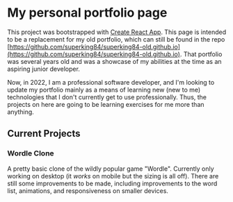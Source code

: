 # My personal portfolio page

This project was bootstrapped with [Create React App](https://github.com/facebook/create-react-app).  This page is intended to be a replacement for my old portfolio, which can still be found in the repo [https://github.com/superking84/superking84-old.github.io](https://github.com/superking84/superking84-old.github.io).  That portfolio was several years old and was a showcase of my abilities at the time as an aspiring junior developer.

Now, in 2022, I am a professional software developer, and I'm looking to update my portfolio mainly as a means of learning new (new to me) technologies that I don't currently get to use professionally.  Thus, the projects on here are going to be learning exercises for me more than anything.

## Current Projects

### Wordle Clone

A pretty basic clone of the wildly popular game "Wordle". Currently only working on desktop (it *works* on mobile but the sizing is all off).   There are still some improvements to be made, including improvements to the word list, animations, and responsiveness on smaller devices.
